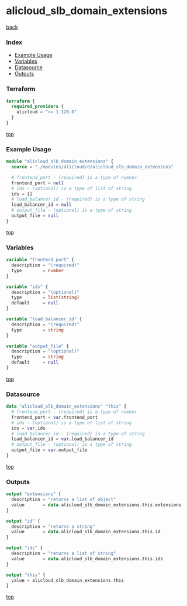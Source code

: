 # alicloud_slb_domain_extensions

[back](../alicloud.md)

### Index

- [Example Usage](#example-usage)
- [Variables](#variables)
- [Datasource](#datasource)
- [Outputs](#outputs)

### Terraform

```terraform
terraform {
  required_providers {
    alicloud = ">= 1.120.0"
  }
}
```

[top](#index)

### Example Usage

```terraform
module "alicloud_slb_domain_extensions" {
  source = "./modules/alicloud/d/alicloud_slb_domain_extensions"

  # frontend_port - (required) is a type of number
  frontend_port = null
  # ids - (optional) is a type of list of string
  ids = []
  # load_balancer_id - (required) is a type of string
  load_balancer_id = null
  # output_file - (optional) is a type of string
  output_file = null
}
```

[top](#index)

### Variables

```terraform
variable "frontend_port" {
  description = "(required)"
  type        = number
}

variable "ids" {
  description = "(optional)"
  type        = list(string)
  default     = null
}

variable "load_balancer_id" {
  description = "(required)"
  type        = string
}

variable "output_file" {
  description = "(optional)"
  type        = string
  default     = null
}
```

[top](#index)

### Datasource

```terraform
data "alicloud_slb_domain_extensions" "this" {
  # frontend_port - (required) is a type of number
  frontend_port = var.frontend_port
  # ids - (optional) is a type of list of string
  ids = var.ids
  # load_balancer_id - (required) is a type of string
  load_balancer_id = var.load_balancer_id
  # output_file - (optional) is a type of string
  output_file = var.output_file
}
```

[top](#index)

### Outputs

```terraform
output "extensions" {
  description = "returns a list of object"
  value       = data.alicloud_slb_domain_extensions.this.extensions
}

output "id" {
  description = "returns a string"
  value       = data.alicloud_slb_domain_extensions.this.id
}

output "ids" {
  description = "returns a list of string"
  value       = data.alicloud_slb_domain_extensions.this.ids
}

output "this" {
  value = alicloud_slb_domain_extensions.this
}
```

[top](#index)